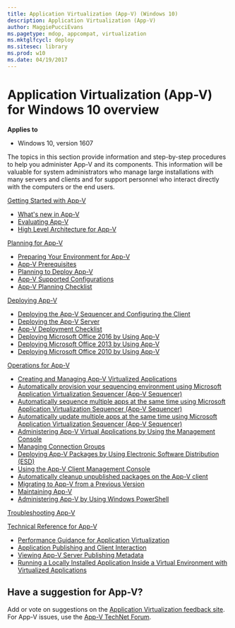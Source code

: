 ```yaml
---
title: Application Virtualization (App-V) (Windows 10)
description: Application Virtualization (App-V)
author: MaggiePucciEvans
ms.pagetype: mdop, appcompat, virtualization
ms.mktglfcycl: deploy
ms.sitesec: library
ms.prod: w10
ms.date: 04/19/2017
---
```



# Application Virtualization (App-V) for Windows 10 overview

**Applies to**
-   Windows 10, version 1607

The topics in this section provide information and step-by-step procedures to help you administer App-V and its components. This information will be valuable for system administrators who manage large installations with many servers and clients and for support personnel who interact directly with the computers or the end users.

[Getting Started with App-V](appv-getting-started.md)  

- [What's new in App-V](appv-about-appv.md)
- [Evaluating App-V](appv-evaluating-appv.md)
- [High Level Architecture for App-V](appv-high-level-architecture.md)

[Planning for App-V](appv-planning-for-appv.md)  

- [Preparing Your Environment for App-V](appv-preparing-your-environment.md)
- [App-V Prerequisites](appv-prerequisites.md)
- [Planning to Deploy App-V](appv-planning-to-deploy-appv.md)
- [App-V Supported Configurations](appv-supported-configurations.md)
- [App-V Planning Checklist](appv-planning-checklist.md)

[Deploying App-V](appv-deploying-appv.md)  

- [Deploying the App-V Sequencer and Configuring the Client](appv-deploying-the-appv-sequencer-and-client.md)
- [Deploying the App-V Server](appv-deploying-the-appv-server.md)
- [App-V Deployment Checklist](appv-deployment-checklist.md)
- [Deploying Microsoft Office 2016 by Using App-V](appv-deploying-microsoft-office-2016-with-appv.md)
- [Deploying Microsoft Office 2013 by Using App-V](appv-deploying-microsoft-office-2013-with-appv.md)
- [Deploying Microsoft Office 2010 by Using App-V](appv-deploying-microsoft-office-2010-wth-appv.md)

[Operations for App-V](appv-operations.md)  

- [Creating and Managing App-V Virtualized Applications](appv-creating-and-managing-virtualized-applications.md)
- [Automatically provision your sequencing environment using Microsoft Application Virtualization Sequencer (App-V Sequencer)](appv-auto-provision-a-vm.md)
- [Automatically sequence multiple apps at the same time using Microsoft Application Virtualization Sequencer (App-V Sequencer)](appv-auto-batch-sequencing.md)
- [Automatically update multiple apps at the same time using Microsoft Application Virtualization Sequencer (App-V Sequencer)](appv-auto-batch-updating.md)
- [Administering App-V Virtual Applications by Using the Management Console](appv-administering-virtual-applications-with-the-management-console.md)
- [Managing Connection Groups](appv-managing-connection-groups.md)
- [Deploying App-V Packages by Using Electronic Software Distribution (ESD)](appv-deploying-packages-with-electronic-software-distribution-solutions.md)
- [Using the App-V Client Management Console](appv-using-the-client-management-console.md)
- [Automatically cleanup unpublished packages on the App-V client](appv-auto-clean-unpublished-packages.md)
- [Migrating to App-V from a Previous Version](appv-migrating-to-appv-from-a-previous-version.md)
- [Maintaining App-V](appv-maintaining-appv.md)
- [Administering App-V by Using Windows PowerShell](appv-administering-appv-with-powershell.md)

[Troubleshooting App-V](appv-troubleshooting.md)  

[Technical Reference for App-V](appv-technical-reference.md)  

- [Performance Guidance for Application Virtualization](appv-performance-guidance.md)
- [Application Publishing and Client Interaction](appv-application-publishing-and-client-interaction.md)
- [Viewing App-V Server Publishing Metadata](appv-viewing-appv-server-publishing-metadata.md)
- [Running a Locally Installed Application Inside a Virtual Environment with Virtualized Applications](appv-running-locally-installed-applications-inside-a-virtual-environment.md)

## Have a suggestion for App-V?

Add or vote on suggestions on the [Application Virtualization feedback site](https://appv.uservoice.com/forums/280448-microsoft-application-virtualization).<br>For App-V issues, use the [App-V TechNet Forum](https://social.technet.microsoft.com/Forums/en-US/home?forum=mdopappv).
